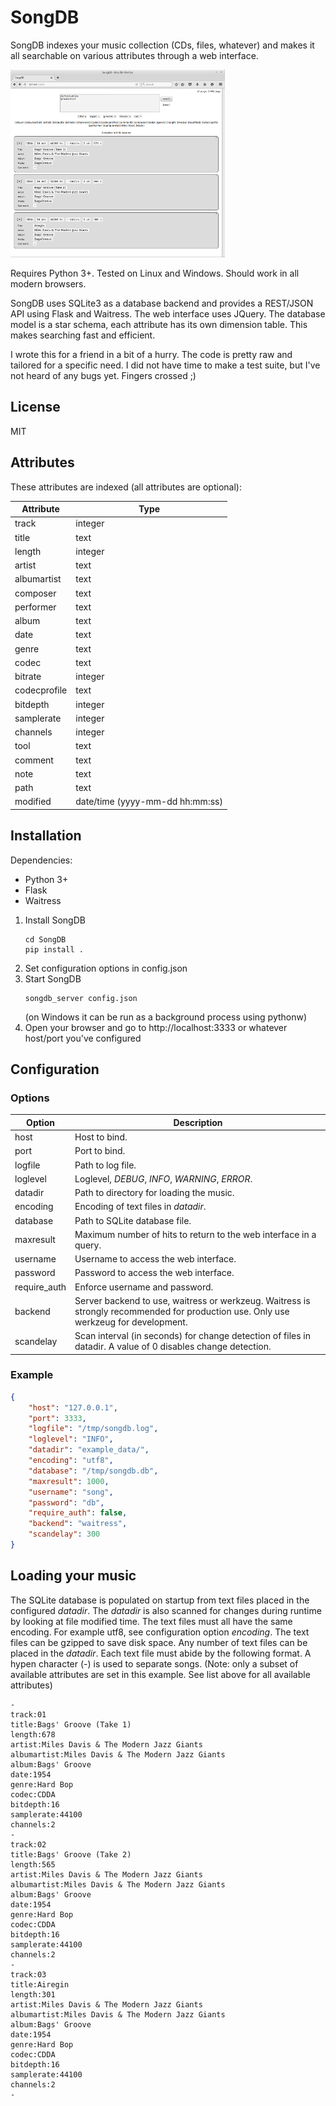 # SongDB

SongDB indexes your music collection (CDs, files, whatever) and makes it all searchable on various attributes through a web interface.

[![songdb](songdb_mini.png?raw=true)](songdb.png?raw=true)

Requires Python 3+. Tested on Linux and Windows. Should work in all modern browsers.

SongDB uses SQLite3 as a database backend and provides a REST/JSON API using Flask and Waitress. The web interface uses JQuery. The database model is a star schema, each attribute has its own dimension table. This makes searching fast and efficient.

I wrote this for a friend in a bit of a hurry. The code is pretty raw and tailored for a specific need. I did not have time to make a test suite, but I've not heard of any bugs yet. Fingers crossed ;)

## License

MIT

## Attributes

These attributes are indexed (all attributes are optional):

| Attribute    | Type                            |
|--------------|---------------------------------|
| track        | integer                         |
| title        | text                            |
| length       | integer                         |
| artist       | text                            |
| albumartist  | text                            |
| composer     | text                            |
| performer    | text                            |
| album        | text                            |
| date         | text                            |
| genre        | text                            |
| codec        | text                            |
| bitrate      | integer                         |
| codecprofile | text                            |
| bitdepth     | integer                         |
| samplerate   | integer                         |
| channels     | integer                         |
| tool         | text                            |
| comment      | text                            |
| note         | text                            |
| path         | text                            |
| modified     | date/time (yyyy-mm-dd hh:mm:ss) |

## Installation

Dependencies:
* Python 3+
* Flask
* Waitress


1. Install SongDB
    ```
    cd SongDB
    pip install .
    ```
3. Set configuration options in config.json
4. Start SongDB
    ```
    songdb_server config.json
    ```
    (on Windows it can be run as a background process using pythonw)
5. Open your browser and go to http://localhost:3333 or whatever host/port you've configured

## Configuration

### Options

| Option       | Description                                                                                                                          |
|--------------|--------------------------------------------------------------------------------------------------------------------------------------|
| host         | Host to bind.                                                                                                                        |
| port         | Port to bind.                                                                                                                        |
| logfile      | Path to log file.                                                                                                                    |
| loglevel     | Loglevel, _DEBUG_, _INFO_, _WARNING_, _ERROR_.                                                                                       |
| datadir      | Path to directory for loading the music.                                                                                             |
| encoding     | Encoding of text files in _datadir_.                                                                                                 |
| database     | Path to SQLite database file.                                                                                                        |
| maxresult    | Maximum number of hits to return to the web interface in a query.                                                                    |
| username     | Username to access the web interface.                                                                                                |
| password     | Password to access the web interface.                                                                                                |
| require_auth | Enforce username and password.                                                                                                       |
| backend      | Server backend to use, waitress or werkzeug. Waitress is strongly recommended for production use. Only use werkzeug for development. |
| scandelay    | Scan interval (in seconds) for change detection of files in datadir. A value of 0 disables change detection.                         |

### Example
```json
{
    "host": "127.0.0.1",
    "port": 3333,
    "logfile": "/tmp/songdb.log",
    "loglevel": "INFO",
    "datadir": "example_data/",
    "encoding": "utf8",
    "database": "/tmp/songdb.db",
    "maxresult": 1000,
    "username": "song",
    "password": "db",
    "require_auth": false,
    "backend": "waitress",
    "scandelay": 300
}
```

## Loading your music

The SQLite database is populated on startup from text files placed in the configured _datadir_. The _datadir_ is also scanned for changes during runtime by looking at file modified time. 
The text files must all have the same encoding. For example utf8, see configuration option _encoding_. The text files can be gzipped to save disk space.
Any number of text files can be placed in the _datadir_. Each text file must abide by the following format. A hypen character (-) is used to separate songs.
(Note: only a subset of available attributes are set in this example. See list above for all available attributes)
```
-
track:01
title:Bags' Groove (Take 1)
length:678
artist:Miles Davis & The Modern Jazz Giants
albumartist:Miles Davis & The Modern Jazz Giants
album:Bags' Groove
date:1954
genre:Hard Bop
codec:CDDA
bitdepth:16
samplerate:44100
channels:2
-
track:02
title:Bags' Groove (Take 2)
length:565
artist:Miles Davis & The Modern Jazz Giants
albumartist:Miles Davis & The Modern Jazz Giants
album:Bags' Groove
date:1954
genre:Hard Bop
codec:CDDA
bitdepth:16
samplerate:44100
channels:2
-
track:03
title:Airegin
length:301
artist:Miles Davis & The Modern Jazz Giants
albumartist:Miles Davis & The Modern Jazz Giants
album:Bags' Groove
date:1954
genre:Hard Bop
codec:CDDA
bitdepth:16
samplerate:44100
channels:2
-
```
